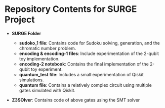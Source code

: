 # Repository Contents for SURGE Project

- **SURGE Folder**
  - **sudoko_1 file**: Contains code for Sudoku solving, generation, and the chromatic number problem.
  - **encoding & encoding-1 files**: Include experimentation of the 2-qubit toy implementation.
  - **encoding-2 notebook**: Contains the final implementation of the 2-qubit toy experiment.
  - **quantum_test file**: Includes a small experimentation of Qiskit simulations.
  - **quantum file**: Contains a relatively complex circuit using multiple gates simulated with Qiskit.

- **Z3SOlver**: Contains code of above gates using the SMT solver
  
